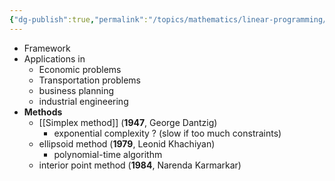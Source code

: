 ```yaml
---
{"dg-publish":true,"permalink":"/topics/mathematics/linear-programming/"}
---
```


- Framework
- Applications in
	- Economic problems
	- Transportation problems
	- business planning
	- industrial engineering
- **Methods**
	- [[Simplex method]] (**1947**, George Dantzig)
		- exponential complexity ? (slow if too much constraints)
	- ellipsoid method (**1979**, Leonid Khachiyan)
		- polynomial-time algorithm
	- interior point method (**1984**, Narenda Karmarkar)
